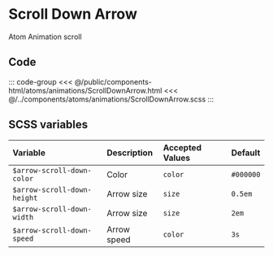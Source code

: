 # Scroll Down Arrow
<Badge type="tip">Atom</Badge> <Badge type="info">Animation</Badge> <Badge type="info">scroll</Badge>

## Code

<div class="dev-section">
    <!--@include: ../../public/components-html/atoms/animations/ScrollDownArrow.html -->
</div>

::: code-group
<<< @/public/components-html/atoms/animations/ScrollDownArrow.html
<<< @/../components/atoms/animations/ScrollDownArrow.scss
:::


## SCSS variables

| Variable                    | Description    | Accepted Values | Default   |
|:----------------------------|:---------------|:----------------|:----------|
| `$arrow-scroll-down-color`  | Color          | `color`         | `#000000` |
| `$arrow-scroll-down-height` | Arrow size     | `size`          | `0.5em`   |
| `$arrow-scroll-down-width`  | Arrow size     | `size`          | `2em`     |
| `$arrow-scroll-down-speed`  | Arrow speed    | `color`         | `3s`      |


<style lang="scss">
@import "docs/theme.scss"

$arrow-scroll-down-color: $primary-color;

@import "components/atoms/animations/ScrollDownArrow.scss";
</style>